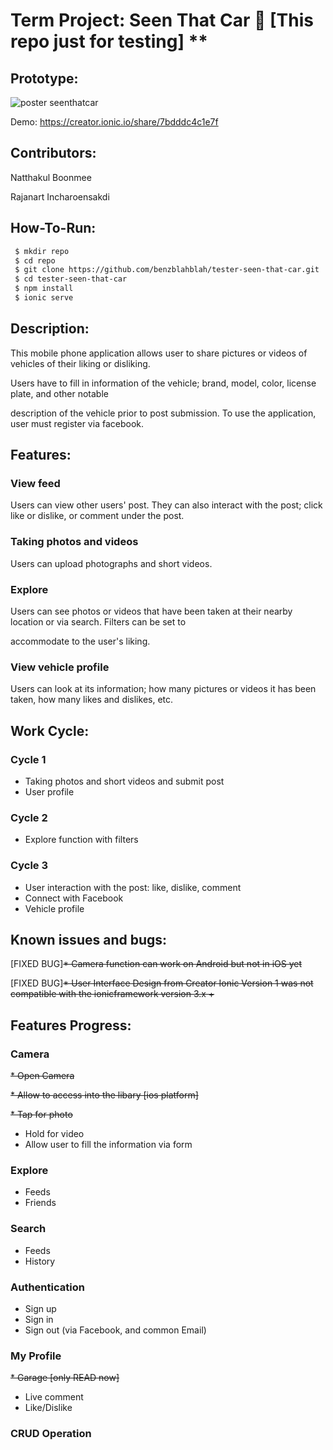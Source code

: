 
# Term Project: Seen That Car :car: [This repo just for testing] **
## Prototype:
![poster seenthatcar](https://user-images.githubusercontent.com/14333602/30981615-219bf4b6-a4af-11e7-9967-52ca4f2fb92b.png)

Demo: https://creator.ionic.io/share/7bdddc4c1e7f

## Contributors:
 Natthakul Boonmee
 
 Rajanart Incharoensakdi


## How-To-Run:

```bash
 $ mkdir repo
 $ cd repo
 $ git clone https://github.com/benzblahblah/tester-seen-that-car.git
 $ cd tester-seen-that-car
 $ npm install
 $ ionic serve
```

## Description:
This mobile phone application allows user to share pictures or videos of vehicles of their liking or disliking.

Users have to fill in information of the vehicle; brand, model, color, license plate, and other notable 

description of the vehicle prior to post submission. To use the application, user must register via facebook.

## Features:
### View feed

  Users can view other users' post. They can also interact with the post; click like or dislike, or comment under the post.

### Taking photos and videos

  Users can upload photographs and short videos.

### Explore

  Users can see photos or videos that have been taken at their nearby location or via search. Filters can be set to 
  
  accommodate to the user's liking.

### View vehicle profile 

  Users can look at its information; how many pictures or videos it has been taken, how many likes and dislikes, etc.

## Work Cycle:

  ### Cycle 1
  
  * Taking photos and short videos and submit post
  * User profile
  
  ### Cycle 2
  
  * Explore function with filters
  
  ### Cycle 3
  
  * User interaction with the post: like, dislike, comment
  * Connect with Facebook
  * Vehicle profile


## Known issues and bugs:
[FIXED BUG]~~* Camera function can work on Android but not in iOS yet~~

[FIXED BUG]~~* User Interface Design from Creator Ionic Version 1 was not compatible with the ionicframework version 3.x +~~

## Features Progress:
### Camera
 ~~* Open Camera~~
 
 ~~* Allow to access into the libary [ios platform]~~
 
 ~~* Tap for photo~~
 
 * Hold for video
 * Allow user to fill the information via form
 ### Explore
 * Feeds
 * Friends
 ### Search
 * Feeds
 * History
 ### Authentication
 * Sign up
 * Sign in
 * Sign out
  (via Facebook, and common Email)
 ### My Profile
 ~~* Garage [only READ now]~~
 
 * Live comment
 * Like/Dislike
 ### CRUD Operation
